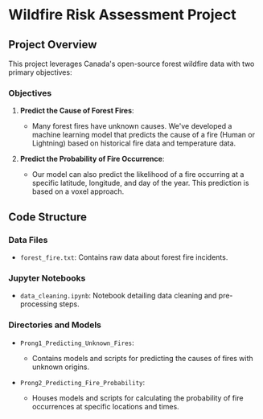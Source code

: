 # Wildfire Risk Assessment Project

## Project Overview
This project leverages Canada's open-source forest wildfire data with two primary objectives:

### Objectives
1. **Predict the Cause of Forest Fires**:
   - Many forest fires have unknown causes. We've developed a machine learning model that predicts the cause of a fire (Human or Lightning) based on historical fire data and temperature data.

2. **Predict the Probability of Fire Occurrence**:
   - Our model can also predict the likelihood of a fire occurring at a specific latitude, longitude, and day of the year. This prediction is based on a voxel approach.

## Code Structure

### Data Files
- `forest_fire.txt`: Contains raw data about forest fire incidents.

### Jupyter Notebooks
- `data_cleaning.ipynb`: Notebook detailing data cleaning and pre-processing steps.

### Directories and Models
- `Prong1_Predicting_Unknown_Fires`: 
   - Contains models and scripts for predicting the causes of fires with unknown origins.

- `Prong2_Predicting_Fire_Probability`:
   - Houses models and scripts for calculating the probability of fire occurrences at specific locations and times.
